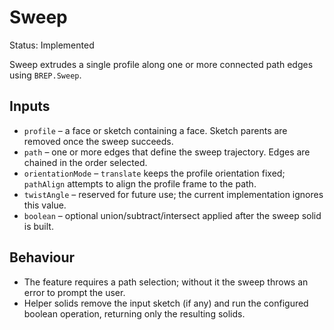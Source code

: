 # Sweep

Status: Implemented

Sweep extrudes a single profile along one or more connected path edges using `BREP.Sweep`.

## Inputs
- `profile` – a face or sketch containing a face. Sketch parents are removed once the sweep succeeds.
- `path` – one or more edges that define the sweep trajectory. Edges are chained in the order selected.
- `orientationMode` – `translate` keeps the profile orientation fixed; `pathAlign` attempts to align the profile frame to the path.
- `twistAngle` – reserved for future use; the current implementation ignores this value.
- `boolean` – optional union/subtract/intersect applied after the sweep solid is built.

## Behaviour
- The feature requires a path selection; without it the sweep throws an error to prompt the user.
- Helper solids remove the input sketch (if any) and run the configured boolean operation, returning only the resulting solids.

